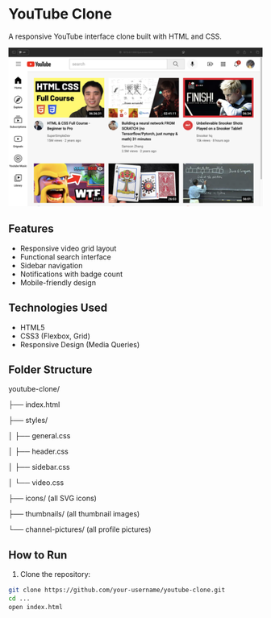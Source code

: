 # YouTube Clone

A responsive YouTube interface clone built with HTML and CSS.

![YouTube Clone Screenshot](Screenshot_web.jpg)

## Features

-  Responsive video grid layout
-  Functional search interface
-  Sidebar navigation
-  Notifications with badge count
-  Mobile-friendly design

## Technologies Used

- HTML5
- CSS3 (Flexbox, Grid)
- Responsive Design (Media Queries)

## Folder Structure

youtube-clone/

├── index.html

├── styles/

│   ├── general.css

│   ├── header.css

│   ├── sidebar.css

│   └── video.css

├── icons/ (all SVG icons)

├── thumbnails/ (all thumbnail images)

└── channel-pictures/ (all profile pictures)



## How to Run

1. Clone the repository:
```bash
git clone https://github.com/your-username/youtube-clone.git
cd ...
open index.html
